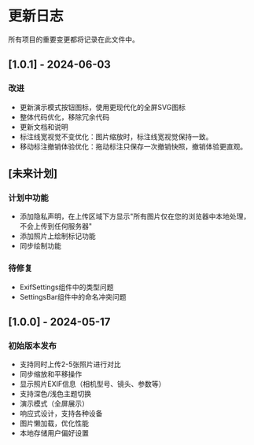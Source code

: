 # 更新日志

所有项目的重要变更都将记录在此文件中。

## [1.0.1] - 2024-06-03

### 改进
- 更新演示模式按钮图标，使用更现代化的全屏SVG图标
- 整体代码优化，移除冗余代码
- 更新文档和说明
- 标注线宽视觉不变优化：图片缩放时，标注线宽视觉保持一致。
- 移动标注撤销体验优化：拖动标注只保存一次撤销快照，撤销体验更直观。

## [未来计划]

### 计划中功能
- 添加隐私声明，在上传区域下方显示"所有图片仅在您的浏览器中本地处理，不会上传到任何服务器"
- 添加照片上绘制标记功能
- 同步绘制功能

### 待修复
- ExifSettings组件中的类型问题
- SettingsBar组件中的命名冲突问题

## [1.0.0] - 2024-05-17

### 初始版本发布
- 支持同时上传2-5张照片进行对比
- 同步缩放和平移操作
- 显示照片EXIF信息（相机型号、镜头、参数等）
- 支持深色/浅色主题切换
- 演示模式（全屏展示）
- 响应式设计，支持各种设备
- 图片懒加载，优化性能
- 本地存储用户偏好设置 